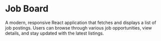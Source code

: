 # Job Board

A modern, responsive React application that fetches and displays a list of job postings. Users can browse through various job opportunities, view details, and stay updated with the latest listings.

